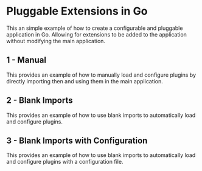 # Pluggable Extensions in Go

This an simple example of how to create a configurable and pluggable application in Go. Allowing for extensions to be added to the application without modifying the main application.

## 1 - Manual

This provides an example of how to manually load and configure plugins by directly importing then and using them in the main application.

## 2 - Blank Imports

This provides an example of how to use blank imports to automatically load and configure plugins.

## 3 - Blank Imports with Configuration

This provides an example of how to use blank imports to automatically load and configure plugins with a configuration file.
